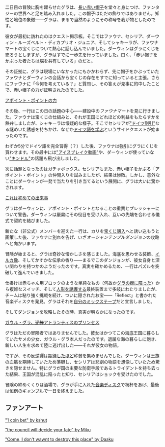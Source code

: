 <!-- title: ガウル・グラ -->
<!-- status: 生存 -->

二日目の冒険に胸を躍らせたグラは、[長い赤い帽子](https://www.youtube.com/live/bOIlLaFiiE4?feature=shared&t=482)を堂々と身につけ、ファンタジーの世界へと足を踏み入れました。この帽子はただの飾りではありません。知性と地位の象徴――グラは、まるで当然のようにその称号を我が物としたのです。

彼女が最初に訪れたのはクエスト掲示板。そこではファウナ、セシリア、ダーウィン・ルーズベルト・ディカプリオ・ジュニア、そしてシャキーラが、ファウナマートの宝くじについて熱心に話し込んでいました。ダーウィンはグラにくじを売ろうとしますが、グラはすでに一歩先を行っていました。曰く、「赤い帽子をかぶった者たちは脳を共有している」のだと。

その証拠に、グラは現場にいなかったにもかかわらず、先に帽子をかぶっていたファウナとダーウィンの会話から宝くじの存在をすでに知っていると主張。さらにファウナに「今何を考えている？」と質問し、その答えが見事に的中したことで、赤い帽子の力が証明されたのでした。

[アポイント・ポイントの力](#embed:https://www.youtube.com/live/bOIlLaFiiE4?t=648)

その後、一行はこの日の話題の中心――建設中の*ファウナマート*を見に行きました。ファウナは宝くじの仕組みと、それが王国にどれほどの利益をもたらすかを熱弁しましたが、シャキーラは懐疑的な様子。そこでセシリアが["ドイツ割引"](https://www.youtube.com/live/bOIlLaFiiE4?feature=shared&t=1123)なる謎めいた誘惑を持ちかけ、なぜか[ドイツ語を学ぶ](https://www.youtube.com/live/bOIlLaFiiE4?feature=shared&t=1210)というサイドクエストが始まったのです。

わずか5分でドイツ語を完全習得（？）した後、ファウナは強引にグラにくじを買わせます。その最中には["アイスブレイク動画"](https://www.youtube.com/live/bOIlLaFiiE4?feature=shared&t=1785)や、ダーウィンが使っていない["キンドル"](https://www.youtube.com/live/bOIlLaFiiE4?feature=shared&t=1937)の話題も飛び出しました。

次に話題となったのはガチャボックス。セシリアもまた、赤い帽子をかぶる「アポイント・ポイント」の仲間入りを試みましたが、結果は惨敗。しかし、意外なことにダーウィンが一発で当たりを引き当てるという展開に、グラは大いに驚かされます。

[これは初めての出来事](#embed:https://www.youtube.com/live/bOIlLaFiiE4?t=2111)

グラはダーウィンに、アポイント・ポイントとなることの重責とプレッシャーについて警告。ダーウィンは厳粛にその役目を受け入れ、互いの先端を合わせる儀式で契約を結びました。

新たな（非公式）メンバーを迎えた一行は、カリを[宝くじ購入](https://www.youtube.com/live/bOIlLaFiiE4?feature=shared&t=2658)へと誘い込もうと画策した後、ファウナに別れを告げ、いざ*オーシャンテンプルダンジョン*の攻略へと向かいます。

冒険が始まると、グラは奇妙な懐かしさを感じました。海底を思わせる装飾、[イルカ像](https://www.youtube.com/live/bOIlLaFiiE4?feature=shared&t=5735)、そしてかすかな伝承の香り――まるでこのダンジョンが、彼女自身と深い関わりを持つかのようだったのです。真実を確かめるため、一行はパズルを突破して進んでいきました。

仕掛けは赤ちゃん用ブロックのような単純なもの（何故か[グラの癇に障った](https://www.youtube.com/live/bOIlLaFiiE4?feature=shared&t=5870)）から複雑なスイッチ、そして[人形を誘導する](https://www.youtube.com/live/bOIlLaFiiE4?feature=shared&t=6604)最終装置まで多岐にわたりましたが、チームは粘り強く挑戦を続け、ついに隠されたお宝――「Reflect」と書かれた音楽ディスクを発見。グラはそれを[自分のミックステープ](https://www.youtube.com/live/bOIlLaFiiE4?feature=shared&t=8434)だと宣言しました。

そしてダンジョンを攻略したその時、真実が明らかになったのです。

[ガウル・グラ、~~泥棒~~アトランティスのプリンセス](#embed:https://www.youtube.com/live/bOIlLaFiiE4?t=8698)

グラはただの冒険者ではありませんでした。彼女はかつてこの海底王国に暮らしていたサメの少女、ガウル・グラ本人だったのです。退屈な海の暮らしに飽き、新しい人生を求めて陸に逃げ出した――それが彼女の物語。

ですが、その反逆譚は[期待したほど](https://www.youtube.com/live/bOIlLaFiiE4?feature=shared&t=8786)称賛を集めませんでした。ダーウィンは王族の血筋を期待していたため落胆し、セシリアは悲劇の物語を想像していたため驚きを隠せません。特にグラが国の主要な防衛手段であるトライデントを持ち去った結果、王国が混乱に陥ったと知り、セシリアはショックを受けたのでした。

冒険の締めくくりは酒場で、グラが手に入れた[音楽ディスク](https://www.youtube.com/live/bOIlLaFiiE4?feature=shared&t=9204)で祝杯をあげ、最後は恒例の[ギャンブル](https://www.youtube.com/live/bOIlLaFiiE4?feature=shared&t=9761)で一日を終えました。

## ファンアート

["1 coin bet" by kshut](https://x.com/shutowl/status/1830517595768000529)

["the council will decide your fate" by Miku](https://x.com/Mikururun/status/1830701638472081531)

<!-- fauna, moom -->

["Come, I don't wawnt to destroy this place" by Daaku](https://x.com/koizumi_arata/status/1831100215668908440)
